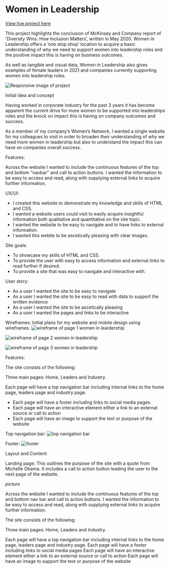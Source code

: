 # **Women in Leadership**

[View live project here](https://brineamelia.github.io/P1-WIL/)

This project highlights the conclusion of McKinsey and Company report of 'Diversity Wins: How Inclusion Matters’, written in May 2020. Women in Leadership offers a ‘one stop shop’ location to acquire a basic understanding of why we need to support women into leadership roles and the positive impact this is having on business outcomes. 

As well as tangible and visual data, Women in Leadership also gives examples of female leaders in 2021 and companies currently supporting women into leadership roles. 

![Responsive image of project](https://github.com/brineamelia/P1-WIL/blob/main/docs/responsive.png)

Initial idea and concept

Having worked in corporate industry for the past 3 years it has become apparent the current drive for more women to be supported into leaderships roles and the knock on impact this is having on company outcomes and success. 

As a member of my company’s Women’s Network, I wanted a single website for my colleagues to visit in order to broaden their understanding of why we need more women in leadership but also to understand the impact this can have on companies overall success.

Features: 

Across the website I wanted to include the continuous features of the top and bottom "navbar" and call to action buttons. I wanted the information to be easy to access and read, along with supplying external links to acquire further information. 

UX/UI:

- I created this website to demonstrate my knowledge and skills of HTML and CSS. 
- I wanted a website users could visit to easily acquire insightful information both qualitative and quantitative on the site topic. 
- I wanted the website to be easy to navigate and to have links to external information. 
- I wanted this webite to be ascetically pleasing with clear images. 

Site goals: 

- To showcase my skills of HTML and CSS.
- To provide the user with easy to access information and external links to read further if desired.
- To provide a site that was easy to navigate and interactive with.

User story:

- As a user I wanted the site to be easy to navigate
- As a user I wanted the site to be easy to read with data to support the written evidence 
- As a user I wanted the site to be ascetically pleasing 
- As a user I wanted the pages and links to be interactive 

Wireframes: Initial plans for my website and mobile design using wireframes. 
![wireframe of page 1 women in leardership](https://github.com/brineamelia/P1-WIL/blob/main/docs/wireframe1.png)

![wireframe of page 2 women in leadership](https://github.com/brineamelia/P1-WIL/blob/main/docs/wireframe2.png)

![wireframe of page 3 women in leadership](https://github.com/brineamelia/P1-WIL/blob/main/docs/wireframe3.png)

Features: 

The site consists of the following: 

Three main pages: Home, Leaders and Industry.

Each page will have a top navigation bar including internal links to the home page, leaders page and industry page. 
- Each page will have a footer including links to social media pages.
- Each page will have an interactive element either a link to an external source or call to action
- Each page will have an image to support the text or purpose of the website 

Top navigation bar:
![top navigation bar](https://github.com/brineamelia/P1-WIL/blob/main/docs/top-nav-bar.png)

Footer: 
![footer](https://github.com/brineamelia/P1-WIL/blob/main/docs/footer.png)

Layout and Content: 

Landing page: This outlines the purpose of the site with a quote from Michelle Obama. It includes a call to action button leading the user to the next page of the website. 

*picture*

Across the website I wanted to include the continuous features of the top and bottom nav bar and call to action buttons. I wanted the information to be easy to access and read, along with supplying external links to acquire further information. 

The site consists of the following: 

Three main pages: Home, Leaders and Industry.

Each page will have a top navigation bar including internal links to the home page, leaders page and industry page. 
Each page will have a footer including links to social media pages
Each page will have an interactive element either a link to an external source or call to action
Each page will have an image to support the text or purpose of the website 

